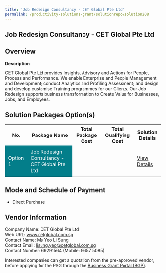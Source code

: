 ```yaml
---
title: 'Job Redesign Consultancy - CET Global Pte Ltd'
permalink: /productivity-solutions-grant/solutionrepo/solution208
---
```


## Job Redesign Consultancy - CET Global Pte Ltd

## Overview

**Description**

CET Global Pte Ltd provides Insights, Advisory and Actions for People, Process and Performance. We enable Enterprise and People Management and Development; conduct Analytics and Profiling Assessment; and design and develop customise Training programmes for our Clients. Our Job Redesign supports business transformation to Create Value for Businesses, Jobs, and Employees.

## Solution Packages Option(s)

<table>
<tr>
<th><b>No.</b></th>
<th><b>Package Name</b></th>
<th><b>Total Package Cost</b></th>
<th><b>Total Qualifying Cost</b></th>
<th><b>Solution Details</b></th>
</tr>
<tr>
<td style='padding: 10px; background-color: #037E8A; color: #FFFFFF;'>Option 1</td>
<td style='padding: 10px; background-color: #037E8A; color: #FFFFFF;'>Job Redesign Consultancy - CET Global Pte Ltd </td>
<td style='padding: 10px;'> </td>
<td style='padding: 10px;'> </td>
<td style='padding: 10px;'><a href='/images/psg/CaseStudybyCETGlobalPteLtd_v1.pdf.pdf' target='_blank'>View Details</a></td>
</tr>
</table>

## Mode and Schedule of Payment

 - Direct Purchase

## Vendor Information

 Company Name: CET Global Pte Ltd<br>Web URL: www.cetglobal.com.sg <br>Contact Name: Ms Yeo Li Sung<br>Contact Email: lisung.yeo@cetglobal.com.sg<br>Contact Number: 69291564 (Mobile: 9657 5085)

Interested companies can get a quotation from the pre-approved vendor, before applying for the PSG through the <a href='https://www.businessgrants.gov.sg/' target='_blank' rel='noopener'>Business Grant Portal (BGP)</a>.

<script src="/jquery/resize-tables.js"></script>
